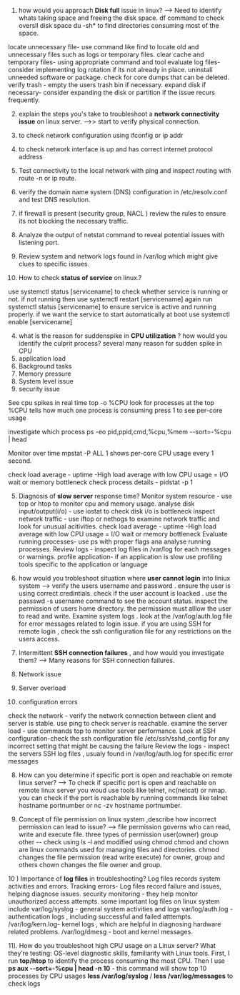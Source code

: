 1) how would you approach **Disk full** issue in linux?
--> Need to identify whats taking space and freeing the disk space.
df command to check oversll disk space
du -sh*  to find directories consuming most of the space.

locate unnecessary file- use command like find to locate old and unnecessary files such as logs or temporary files.
clear cache and temporary files- using appropriate command and tool
evaluate log files-  consider implementing log rotation if its not already in place.
uninstall unneeded software or package.
check for core dumps that can be deleted.
verify trash - empty the users trash bin if necessary.
expand disk if necessary- consider expanding the disk or partition if the issue recurs frequently.

2) explain the steps you's take to troubleshoot a **network connectivity issue** on linux server.
-->> start to verify physical connection.
2) to check network configuration using ifconfig or ip addr
3) to check network interface is up and has correct internet protocol address
4) Test connectivity to the local network with ping and inspect routing with route -n or ip route.
5) verify the domain name system (DNS) configuration in /etc/resolv.conf and test DNS resolution.
6) if firewall is present (security group, NACL )  review the rules to ensure its not blocking the necessary traffic.
7) Analyze the output of netstat command to reveal potential issues with listening port.
8) Review system and network logs found in /var/log which might give clues to specific issues.

3) How to check **status of service** on linux.?

use systemctl status [servicename] to check whether service is running or not.
if not running then use systemctl restart [servicename] 
again run systemctl status [servicename] to ensure service is active and running properly.
if we want the service to start automatically at boot  use systemctl enable [servicename]

4) what is the reason for suddenspike in **CPU utilization** ? how would you identify the culprit process?
several many reason for sudden spike in CPU
1) application load
2) Background tasks
3) Memory pressure
4) System level issue
5) security issue

See cpu spikes in real time
top -o %CPU
look for processes at the top
%CPU tells how much one process is consuming
press 1 to see per-core usage

investigate which process
ps -eo pid,ppid,cmd,%cpu,%mem --sort=-%cpu | head

Monitor over time
mpstat -P ALL 1
shows  per-core CPU usage every 1 second.

check load average - uptime -High load average with low CPU usage = I/O wait or memory bottleneck
check process details - pidstat -p <pid> 1

5) Diagnosis of **slow server** response time?
Monitor system resource - use top or htop to monitor cpu and memory usage.
analyse disk input/output(i/o) - use iostat to check disk i/o is bottleneck
inspect network traffic - use iftop or nethogs to examine network traffic and look for unusual acitivities.
check load average - uptime -High load average with low CPU usage = I/O wait or memory bottleneck
Evaluate running processes- use ps with proper flags ana analyse running processes.
Review logs - inspect log files in /var/log for each messages or warnings.
profile application- if an application is slow use profiling tools specific to the application or language

6) how would you trobleshoot situation where **user cannot login** into liniux system
--> verify the users username and password . ensure the user is using correct credintials.
    check if the user account is loacked . use the passswd -s username command to see the account status.
    inspect the permission of users home directory. the permission must alllow the user to read and write.
    Examine system logs . look at the  /var/log/auth.log file for error messages related to login issue.
    if you are using SSH  for remote login , check the ssh configuration file for any restrictions on the users access.

7) Intermittent **SSH connection failures** , and how would you investigate them?
--> Many reasons for SSH connection failures.
1) Network issue
2) Server overload
3) configuration errors

check the network - verify the network connection between client and server is stable. use ping to check server is reachable.
examine the server load - use commands top to monitor server performance.
Look at SSH configuration-check the ssh configuration file /etc/ssh/sshd_config for any incorrect setting that might be causing the failure
Review the logs - inspect the servers SSH log files , usualy found in /var/log/auth.log for specific error messages

8) How can you determine if specific port is open and reachable on remote linux server?
--> To check if specific port is open and reachable on remote linux server you woud use tools like telnet, nc(netcat) or nmap.
you can check if the port is reachable by running commands like telnet hostname portnumber or nc -zv hostname portnumber.

9) Concept of file permission on linux system ,describe how incorrect permission  can lead to issue? 
--> file permission governs who can read, write and execute file. three types of permission
user(owner)   group other -- check using ls -l and modified using chmod
chmod and chown are linux commands used for managing files and directories.
chmod changes the file permission (read write execute) for owner, group and others
chown changes the file owner and group.

10 ) Importance of **log files** in troubleshooting?
Log files records system activities and errors.
Tracking errors- Log files record failure and issues, helping diagnose issues.
security monitoring - they help monitor unauthorized access attempts.
some important log files on linux system include
var/log/syslog - general system activities and logs
var/log/auth.log -  authentication logs , including successful and failed atttempts.
/var/log/kern.log- kernel logs , which are helpful in diagnosing hardware related problems.
/var/log/dmesg - boot and kernel messages.

11). How do you troubleshoot high CPU usage on a Linux server?
What they’re testing: OS-level diagnostic skills, familiarity with Linux tools.
First, I run **top/htop** to identify the process consuming the most CPU. Then I use 
**ps aux --sort=-%cpu | head -n 10** - this command will show top 10 processes by CPU usages
**less /var/log/syslog** / **less /var/log/messages** to check logs
